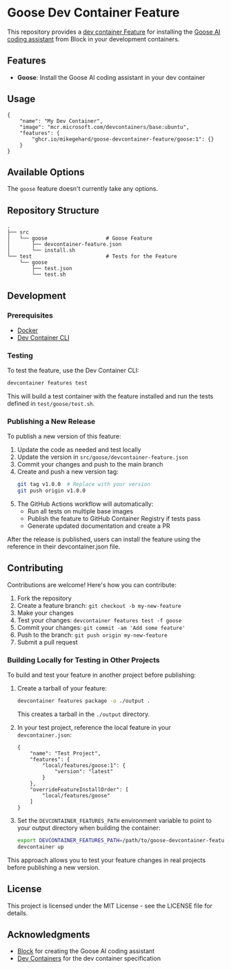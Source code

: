 # Goose Dev Container Feature

This repository provides a [dev container Feature](https://containers.dev/implementors/features/) for installing the [Goose AI coding assistant](https://github.com/block/goose) from Block in your development containers.

## Features

- **Goose**: Install the Goose AI coding assistant in your dev container

## Usage

```jsonc
{
    "name": "My Dev Container",
    "image": "mcr.microsoft.com/devcontainers/base:ubuntu",
    "features": {
        "ghcr.io/mikegehard/goose-devcontainer-feature/goose:1": {}
    }
}
```

## Available Options

The `goose` feature doesn't currently take any options.

## Repository Structure

```
.
├── src
│   └── goose                   # Goose Feature
│       ├── devcontainer-feature.json
│       └── install.sh
└── test                        # Tests for the Feature
    └── goose
        ├── test.json
        └── test.sh
```

## Development

### Prerequisites

- [Docker](https://www.docker.com/)
- [Dev Container CLI](https://github.com/devcontainers/cli)

### Testing

To test the feature, use the Dev Container CLI:

```bash
devcontainer features test
```

This will build a test container with the feature installed and run the tests defined in `test/goose/test.sh`.

### Publishing a New Release

To publish a new version of this feature:

1. Update the code as needed and test locally
2. Update the version in `src/goose/devcontainer-feature.json`
3. Commit your changes and push to the main branch
4. Create and push a new version tag:
   ```bash
   git tag v1.0.0  # Replace with your version
   git push origin v1.0.0
   ```
5. The GitHub Actions workflow will automatically:
   - Run all tests on multiple base images
   - Publish the feature to GitHub Container Registry if tests pass
   - Generate updated documentation and create a PR

After the release is published, users can install the feature using the reference in their devcontainer.json file.

## Contributing

Contributions are welcome! Here's how you can contribute:

1. Fork the repository
2. Create a feature branch: `git checkout -b my-new-feature`
3. Make your changes
4. Test your changes: `devcontainer features test -f goose`
5. Commit your changes: `git commit -am 'Add some feature'`
6. Push to the branch: `git push origin my-new-feature`
7. Submit a pull request

### Building Locally for Testing in Other Projects

To build and test your feature in another project before publishing:

1. Create a tarball of your feature:
   ```bash
   devcontainer features package -o ./output .
   ```
   This creates a tarball in the `./output` directory.

2. In your test project, reference the local feature in your `devcontainer.json`:
   ```jsonc
   {
       "name": "Test Project",
       "features": {
           "local/features/goose:1": {
               "version": "latest"
           }
       },
       "overrideFeatureInstallOrder": [
           "local/features/goose"
       ]
   }
   ```

3. Set the `DEVCONTAINER_FEATURES_PATH` environment variable to point to your output directory when building the container:
   ```bash
   export DEVCONTAINER_FEATURES_PATH=/path/to/goose-devcontainer-feature/output
   devcontainer up
   ```

This approach allows you to test your feature changes in real projects before publishing a new version.

## License

This project is licensed under the MIT License - see the LICENSE file for details.

## Acknowledgments

- [Block](https://github.com/block) for creating the Goose AI coding assistant
- [Dev Containers](https://containers.dev/) for the dev container specification